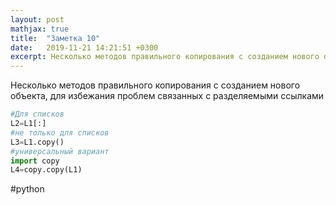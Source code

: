 ```yaml
---
layout: post
mathjax: true
title:  "Заметка 10"
date:   2019-11-21 14:21:51 +0300
excerpt: Несколько методов правильного копирования с созданием нового объекта, для избежания проблем связанных с разделяемыми ссылками
---
```


Несколько методов правильного копирования с созданием нового объекта, для избежания проблем связанных с разделяемыми ссылками
```python
#Для списков 
L2=L1[:]
#не только для списков
L3=L1.copy()
#универсальный вариант
import copy
L4=copy.copy(L1)    
```
#python